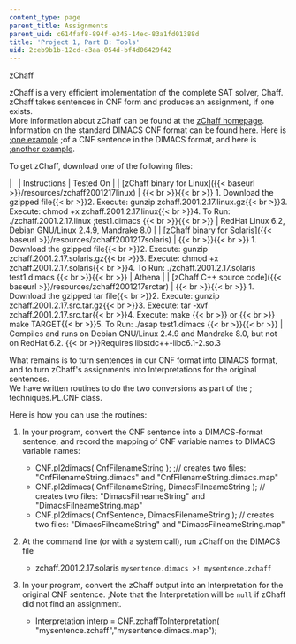 ```yaml
---
content_type: page
parent_title: Assignments
parent_uid: c614faf8-894f-e345-14ec-83a1fd01388d
title: 'Project 1, Part B: Tools'
uid: 2ceb9b1b-12cd-c3aa-054d-bf4d06429f42
---
```


  
zChaff

zChaff is a very efficient implementation of the complete SAT solver, Chaff. zChaff takes sentences in CNF form and produces an assignment, if one exists.  
More information about zChaff can be found at the [zChaff homepage](http://www.princeton.edu/~chaff/zchaff.html).  
Information on the standard DIMACS CNF format can be found [here](http://logic.pdmi.ras.ru/~basolver/dimacs.html). Here is ;[one example](/courses/electrical-engineering-and-computer-science/6-825-techniques-in-artificial-intelligence-sma-5504-fall-2002/assignments/test1.dimacs) ;of a CNF sentence in the DIMACS format, and here is ;[another example](/courses/electrical-engineering-and-computer-science/6-825-techniques-in-artificial-intelligence-sma-5504-fall-2002/assignments/test2.dimacs).  
  
To get zChaff, download one of the following files:  

| &nbsp; | Instructions | Tested On |
| [zChaff binary for Linux]({{< baseurl >}}/resources/zchaff2001217linux) |  {{< br >}}{{< br >}} 1.  Download the gzipped file{{< br >}}2.  Execute: gunzip zchaff.2001.2.17.linux.gz{{< br >}}3.  Execute: chmod +x zchaff.2001.2.17.linux{{< br >}}4.  To Run: ./zchaff.2001.2.17.linux ;test1.dimacs {{< br >}}{{< br >}}  | RedHat Linux 6.2, Debian GNU/Linux 2.4.9, Mandrake 8.0 |
| [zChaff binary for Solaris]({{< baseurl >}}/resources/zchaff2001217solaris) |  {{< br >}}{{< br >}} 1.  Download the gzipped file{{< br >}}2.  Execute: gunzip zchaff.2001.2.17.solaris.gz{{< br >}}3.  Execute: chmod +x zchaff.2001.2.17.solaris{{< br >}}4.  To Run: ./zchaff.2001.2.17.solaris test1.dimacs {{< br >}}{{< br >}}  | Athena |
| [zChaff C++ source code]({{< baseurl >}}/resources/zchaff2001217srctar) |  {{< br >}}{{< br >}} 1.  Download the gzipped tar file{{< br >}}2.  Execute: gunzip zchaff.2001.2.17.src.tar.gz{{< br >}}3.  Execute: tar -xvf zchaff.2001.2.17.src.tar{{< br >}}4.  Execute: make  {{< br >}}    or  {{< br >}}    make TARGET{{< br >}}5.  To Run: ./asap test1.dimacs {{< br >}}{{< br >}}  | Compiles and runs on Debian GNU/Linux 2.4.9 and Mandrake 8.0, but not on RedHat 6.2.  {{< br >}}Requires libstdc++-libc6.1-2.so.3 

What remains is to turn sentences in our CNF format into DIMACS format, and to turn zChaff's assignments into Interpretations for the original sentences.  
We have written routines to do the two conversions as part of the ; techniques.PL.CNF class.  
  
Here is how you can use the routines:  

1.  In your program, convert the CNF sentence into a DIMACS-format sentence, and record the mapping of CNF variable names to DIMACS variable names:
    
    *   CNF.pl2dimacs( CnfFilenameString ); ;// creates two files: "CnfFilenameString.dimacs" and "CnfFilenameString.dimacs.map"
    *   CNF.pl2dimacs( CnfFilenameString, DimacsFilneameString ); // creates two files: "DimacsFilneameString" and "DimacsFilneameString.map"
    *   CNF.pl2dimacs( CnfSentence, DimacsFilenameString ); // creates two files: "DimacsFilneameString" and "DimacsFilneameString.map"
    
      
    
2.  At the command line (or with a system call), run zChaff on the DIMACS file  
    
    *   zchaff.2001.2.17.solaris `mysentence.dimacs >! mysentence.zchaff`
    
      
    
3.  In your program, convert the zChaff output into an Interpretation for the original CNF sentence. ;Note that the Interpretation will be `null` if zChaff did not find an assignment.
    *   Interpretation interp = CNF.zchaffToInterpretation( "mysentence.zchaff","mysentence.dimacs.map");